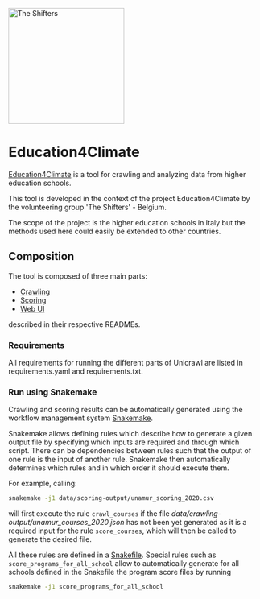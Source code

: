 <a href="https://theshiftproject.org/equipe/#benevoles"><img src="https://theshiftproject.org/wp-content/uploads/2021/09/Fichier-1@2x-300x152.png" alt="The Shifters" width="230px"></a>

# Education4Climate

[Education4Climate](https://education4climate.be/) is a tool for crawling and analyzing data from higher education schools.

This tool is developed in the context of the project Education4Climate by the volunteering
group 'The Shifters' - Belgium.

The scope of the project is the higher education schools in Italy but the methods used here could easily be
extended to other countries.

## Composition

The tool is composed of three main parts:
- [Crawling](src/crawl/README.md)
- [Scoring](src/score/README.md)
- [Web UI](docs/README.md)

described in their respective READMEs.
  

### Requirements

All requirements for running the different parts of Unicrawl are listed in requirements.yaml
and requirements.txt.

### Run using Snakemake

Crawling and scoring results can be automatically generated using 
the workflow management system [Snakemake](https://snakemake.readthedocs.io/en/stable/index.html).

Snakemake allows defining rules which describe how to generate a given output file by specifying
which inputs are required and through which script. There can be dependencies between rules such that
the output of one rule is the input of another rule. Snakemake then automatically determines which rules
and in which order it should execute them.

For example, calling:

```bash
snakemake -j1 data/scoring-output/unamur_scoring_2020.csv
```

will first execute the rule ```crawl_courses``` if the file *data/crawling-output/unamur_courses_2020.json* has not been 
yet generated as it is a required input for the rule ```score_courses```, which will then be called to generate
the desired file.

All these rules are defined in a [Snakefile](Snakefile). Special rules such
as ```score_programs_for_all_school``` allow to automatically generate for all schools defined in the Snakefile
the program score files by running

```bash
snakemake -j1 score_programs_for_all_school
```
